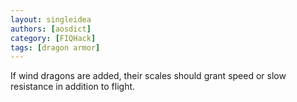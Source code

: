 ```yaml
---
layout: singleidea
authors: [aosdict]
category: [FIQHack]
tags: [dragon armor]
---
```

If wind dragons are added, their scales should grant speed or slow resistance in addition to flight.
